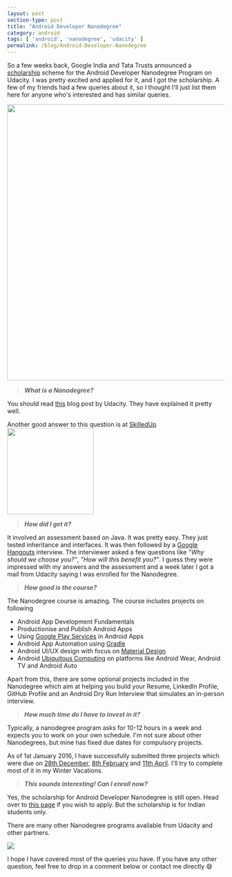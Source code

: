 ```yaml
---
layout: post
section-type: post
title: "Android Developer Nanodegree"
category: android
tags: [ 'android', 'nanodegree', 'udacity' ]
permalink: /blog/Android-Developer-Nanodegree
---
```


So a few weeks back, Google India and Tata Trusts announced a [scholarship](https://www.udacity.com/india) scheme for the Android Developer Nanodegree Program on Udacity. I was pretty excited and applied for it, and I got the scholarship. A few of my friends had a few queries about it, so I thought I'll just list them here for anyone who's interested and has similar queries.

<img src="../../img/blog/nanodegree/andnano.jpeg" width="640" />

> ***What is a Nanodegree?***

You should read [this](http://blog.udacity.com/2015/08/what-is-a-nanodegree-and-why-should-you-earn-one.html) blog post by Udacity. They have explained it pretty well.

Another good answer to this question is at [SkilledUp](http://www.skilledup.com/articles/faq-udacity-nanodegree-hype-hope)
<img src="../../img/blog/nanodegree/udacity.png" height="200" width="200" />

> ***How did I get it?***

It involved an assessment based on Java. It was pretty easy. They just tested inheritance and interfaces. It was then followed by a [Google Hangouts](https://hangouts.google.com/) interview. The interviewer asked a few questions like *"Why should we choose you?"*, *"How will this benefit you?"*. I guess they were impressed with my answers and the assessment and a week later I got a mail from Udacity saying I was enrolled for the Nanodegree.

> ***How good is the course?***

The Nanodegree course is amazing. The course includes projects on following

- Android App Development Fundamentals
- Productionise and Publish Android Apps
- Using [Google Play Services](https://developers.google.com/android/guides/overview) in Android Apps
- Android App Automation using [Gradle](http://en.wikipedia.org/wiki/Gradle)
- Android UI/UX design with focus on [Material Design](https://www.google.com/design)
- Android [Ubiquitous Computing](https://en.wikipedia.org/wiki/Ubiquitous_computing) on platforms like Android Wear, Android TV and Android Auto

Apart from this, there are some optional projects included in the Nanodegree which aim at helping you build your Resume, LinkedIn Profile, GitHub Profile and an Android Dry Run Interview that simulates an in-person interview.

> ***How much time do I have to invest in it?***

Typically, a nanodegree program asks for 10-12 hours in a week and expects you to work on your own schedule. I'm not sure about other Nanodegrees, but mine has fixed due dates for compulsory projects.

As of 1st January 2016, I have successfully submitted three projects which were due on [28th December](https://github.com/chipset95/Android-ND-P1-P2/tree/stage1), [8th February](https://github.com/chipset95/Android-ND-P1-P2/tree/stage2) and [11th April](https://github.com/chipset95/Android-ND-P3). I'll try to complete most of it in my Winter Vacations.

> ***This sounds interesting! Can I enroll now?***

Yes, the scholarship for Android Developer Nanodegree is still open. Head over to [this page](https://www.udacity.com/india) if you wish to apply. But the scholarship is for Indian students only.

There are many other Nanodegree programs available from Udacity and other partners.

<a href="https://www.udacity.com/nanodegree" target="_blank"><img src="../../img/blog/nanodegree/nano.png" /></a>

I hope I have covered most of the queries you have. If you have any other question, feel free to drop in a comment below or contact me directly :smile:
